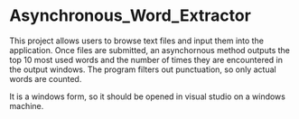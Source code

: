# Asynchronous_Word_Extractor
This project allows users to browse text files and input them into the application.
Once files are submitted, an asynchornous method outputs the top 10 most used words and the number of times they are encountered in the output windows.
The program filters out punctuation, so only actual words are counted. 

It is a windows form, so it should be opened in visual studio on a windows machine. 
